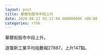 ```yaml
---
layout: post
title: 華爾街股市中段上升
date: 2020-08-22 02:12:04.000000000 +08:00
categories: rthk
---
```


華爾街股市中段上升。

道瓊斯工業平均指數報27887，上升147點。

